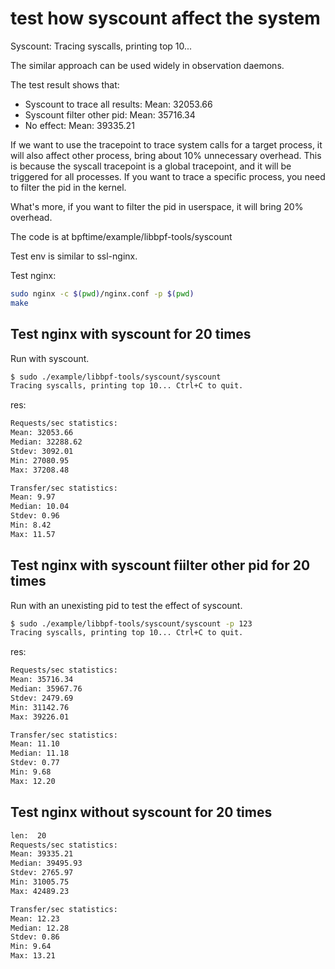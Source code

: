 # test how syscount affect the system

Syscount: Tracing syscalls, printing top 10...

The similar approach can be used widely in observation daemons.

The test result shows that:

- Syscount to trace all results: Mean: 32053.66
- Syscount filter other pid: Mean: 35716.34
- No effect: Mean: 39335.21

If we want to use the tracepoint to trace system calls for a target process, it will also affect other process, bring about 10% unnecessary overhead. This is because the syscall tracepoint is a global tracepoint, and it will be triggered for all processes. If you want to trace a specific process, you need to filter the pid in the kernel.

What's more, if you want to filter the pid in userspace, it will bring 20% overhead.

The code is at bpftime/example/libbpf-tools/syscount

Test env is similar to ssl-nginx.

Test nginx:

```sh
sudo nginx -c $(pwd)/nginx.conf -p $(pwd)
make
```

## Test nginx with syscount for 20 times

Run with syscount.

```sh
$ sudo ./example/libbpf-tools/syscount/syscount
Tracing syscalls, printing top 10... Ctrl+C to quit.
```

res:

```sh
Requests/sec statistics:
Mean: 32053.66
Median: 32288.62
Stdev: 3092.01
Min: 27080.95
Max: 37208.48

Transfer/sec statistics:
Mean: 9.97
Median: 10.04
Stdev: 0.96
Min: 8.42
Max: 11.57
```

## Test nginx with syscount fiilter other pid for 20 times

Run with an unexisting pid to test the effect of syscount.

```sh
$ sudo ./example/libbpf-tools/syscount/syscount -p 123
Tracing syscalls, printing top 10... Ctrl+C to quit.
```

res:

```sh
Requests/sec statistics:
Mean: 35716.34
Median: 35967.76
Stdev: 2479.69
Min: 31142.76
Max: 39226.01

Transfer/sec statistics:
Mean: 11.10
Median: 11.18
Stdev: 0.77
Min: 9.68
Max: 12.20
```

## Test nginx without syscount for 20 times

```sh
len:  20
Requests/sec statistics:
Mean: 39335.21
Median: 39495.93
Stdev: 2765.97
Min: 31005.75
Max: 42489.23

Transfer/sec statistics:
Mean: 12.23
Median: 12.28
Stdev: 0.86
Min: 9.64
Max: 13.21
```
